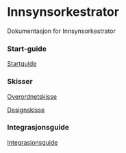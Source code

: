 # Innsynsorkestrator
Dokumentasjon for Innsynsorkestrator

### Start-guide
[Startguide](Startguide)

### Skisser
[Overordnetskisse](Overordnetskisse)

[Designskisse](Designskisse)

### Integrasjonsguide
[Integrasjonsguide](Integrasjonsguide)
